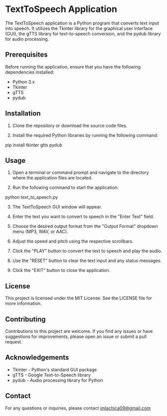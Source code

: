 # TextToSpeech Application



The TextToSpeech application is a Python program that converts text input into speech. It utilizes the Tkinter library for the graphical user interface (GUI), the gTTS library for text-to-speech conversion, and the pydub library for audio processing.

## Prerequisites

Before running the application, ensure that you have the following dependencies installed:

- Python 3.x
- Tkinter
- gTTS
- pydub

## Installation

1. Clone the repository or download the source code files.

2. Install the required Python libraries by running the following command:

pip install tkinter gtts pydub


## Usage

1. Open a terminal or command prompt and navigate to the directory where the application files are located.

2. Run the following command to start the application:

python text_to_speech.py


3. The TextToSpeech GUI window will appear.

4. Enter the text you want to convert to speech in the "Enter Text" field.

5. Choose the desired output format from the "Output Format" dropdown menu (MP3, WAV, or AAC).

6. Adjust the speed and pitch using the respective scrollbars.

7. Click the "PLAY" button to convert the text to speech and play the audio.

8. Use the "RESET" button to clear the text input and any status messages.

9. Click the "EXIT" button to close the application.

## License

This project is licensed under the MIT License. See the LICENSE file for more information.

## Contributing

Contributions to this project are welcome. If you find any issues or have suggestions for improvements, please open an issue or submit a pull request.

## Acknowledgements

- Tkinter - Python's standard GUI package
- gTTS - Google Text-to-Speech library
- pydub - Audio processing library for Python

## Contact

For any questions or inquiries, please contact imlachica09@gmail.com
